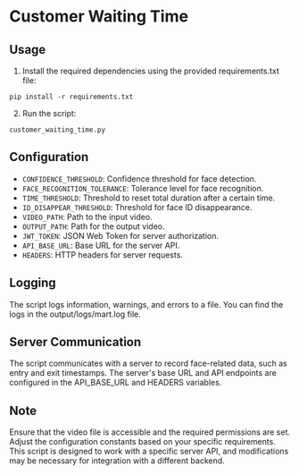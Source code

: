 # Customer Waiting Time

## Usage
1. Install the required dependencies using the provided requirements.txt file:
```
pip install -r requirements.txt
```

2. Run the script:
```
customer_waiting_time.py
``` 

## Configuration
* `CONFIDENCE_THRESHOLD`: Confidence threshold for face detection.
* `FACE_RECOGNITION_TOLERANCE`: Tolerance level for face recognition.
* `TIME_THRESHOLD`: Threshold to reset total duration after a certain time.
* `ID_DISAPPEAR_THRESHOLD`: Threshold for face ID disappearance.
* `VIDEO_PATH`: Path to the input video.
* `OUTPUT_PATH`: Path for the output video.
* `JWT_TOKEN`: JSON Web Token for server authorization.
* `API_BASE_URL`: Base URL for the server API.
* `HEADERS`: HTTP headers for server requests.

## Logging
The script logs information, warnings, and errors to a file. You can find the logs in the output/logs/mart.log file.

## Server Communication
The script communicates with a server to record face-related data, such as entry and exit timestamps. The server's base URL and API endpoints are configured in the API_BASE_URL and HEADERS variables.

## Note
Ensure that the video file is accessible and the required permissions are set.
Adjust the configuration constants based on your specific requirements.
This script is designed to work with a specific server API, and modifications may be necessary for integration with a different backend.